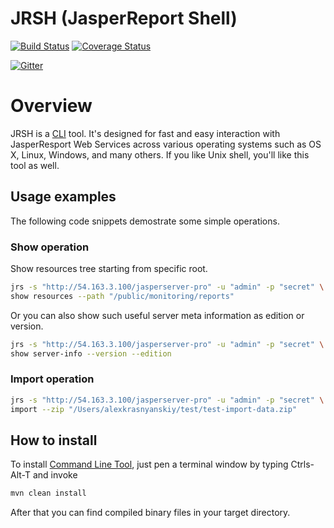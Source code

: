 JRSH (JasperReport Shell)
=====================================
[![Build Status](https://travis-ci.org/Krasnyanskiy/jrs-command-line-tool.svg?branch=master)](https://travis-ci.org/Krasnyanskiy/jrs-command-line-tool) [![Coverage Status](https://img.shields.io/coveralls/Krasnyanskiy/jrs-command-line-tool.svg)](https://coveralls.io/r/Krasnyanskiy/jrs-command-line-tool?branch=master)

[![Gitter](https://badges.gitter.im/Join%20Chat.svg)](https://gitter.im/Krasnyanskiy/jrs-command-line-tool?utm_source=badge&utm_medium=badge&utm_campaign=pr-badge&utm_content=body_badge)

# Overview

JRSH is a [CLI](https://en.wikipedia.org/wiki/Command-line_interface) tool. It's designed for fast and easy interaction with JasperResport Web Services across various operating systems such as OS X, Linux, Windows, and many others. If you like Unix shell, you'll like this tool as well.

## Usage examples

The following code snippets demostrate some simple operations.

### Show operation

Show resources tree starting from specific root.
```bash
jrs -s "http://54.163.3.100/jasperserver-pro" -u "admin" -p "secret" \
show resources --path "/public/monitoring/reports"
```
Or you can also show such useful server meta information as edition or version.

```bash
jrs -s "http://54.163.3.100/jasperserver-pro" -u "admin" -p "secret" \
show server-info --version --edition
```

### Import operation

```bash
jrs -s "http://54.163.3.100/jasperserver-pro" -u "admin" -p "secret" \
import --zip "/Users/alexkrasnyanskiy/test/test-import-data.zip"
```

## How to install

To install [Command Line Tool](https://github.com/Krasnyanskiy/jrs-command-line-tool), just pen a terminal window by typing Ctrls-Alt-T and invoke
```java
mvn clean install
```
After that you can find compiled binary files in your target directory.
